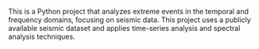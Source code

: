 This is a Python project that analyzes extreme events in the temporal and frequency domains, focusing on seismic data. This project uses a publicly available seismic dataset and applies time-series analysis and spectral analysis techniques.

